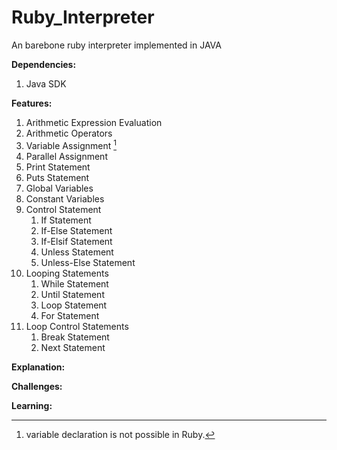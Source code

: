 # Ruby_Interpreter
An barebone ruby interpreter implemented in JAVA

**Dependencies:**  
1. Java SDK

**Features:**
1. Arithmetic Expression Evaluation
2. Arithmetic Operators
3. Variable Assignment [^1]
4. Parallel Assignment 
5. Print Statement
6. Puts Statement
7. Global Variables
8. Constant Variables
9. Control Statement
    1. If Statement
    2. If-Else Statement
    3. If-Elsif Statement
    4. Unless Statement
    5. Unless-Else Statement
10. Looping Statements
    1. While Statement
    2. Until Statement
    3. Loop Statement
    4. For Statement 
11. Loop Control Statements
    1. Break Statement
    2. Next Statement


**Explanation:**

**Challenges:**

**Learning:**

[^1]: variable declaration is not possible in Ruby.
